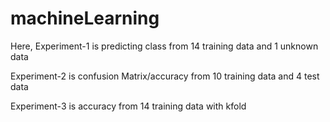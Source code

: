 # machineLearning
Here,
Experiment-1 is predicting class from 14 training data and 1 unknown data

Experiment-2 is confusion Matrix/accuracy from 10 training data and 4 test data

Experiment-3 is accuracy from 14 training data with kfold
